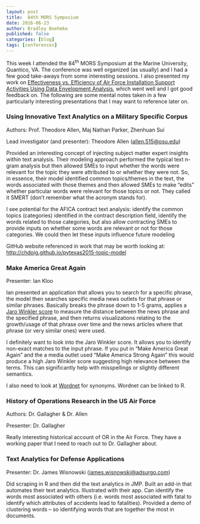 ```yaml
---
layout: post
title:  84th MORS Symposium
date: 2016-06-23
author: Bradley Boehmke
published: false
categories: [blog]
tags: [conferences]
---
```


This week I attended the 84<sup>th</sup> MORS Symposium at the Marine University, Quantico, VA.  The conference was well organized (as usually) and I had a few good take-aways from some interesting sessions.  I also presented my work on [Effectiveness vs. Efficiency of Air Force Installation Support Activities Using Data Envelopment Analysis](https://www.dropbox.com/s/3dlwmgvxmxe1ndg/Workshop_Presentation.pdf?dl=0), which went well and I got good feedback on.  The following are some mental notes taken in a few particularly interesting presentations that I may want to reference later on.


### Using Innovative Text Analytics on a Military Specific Corpus
Authors: Prof. Theodore Allen, Maj Nathan Parker, Zhenhuan Sui

Lead investigator (and presenter): Theodore Allen (allen.515@osu.edu)

Provided an interesting concept of injecting subject matter expert insights within text analysis.  Their modeling approach performed the typical text n-gram analysis but then allowed SMEs to input whether the words were relevant for the topic they were attributed to or whether they were not.  So, in essence, their model identified common topics/themes in the text, the words associated with those themes and then allowed SMEs to make “edits” whether particular words were relevant for those topics or not.  They called it SMERT (don’t remember what the acronym stands for).  

I see potential for the AFICA contract text analysis: identify the common topics (categories) identified in the contract description field, identify the words related to those categories, but also allow contracting SMEs to provide inputs on whether some words are relevant or not for those categories. We could then let these inputs influence future modeling

GitHub website referenced in work that may be worth looking at: http://chdoig.github.io/pytexas2015-topic-model



### Make America Great Again
Presenter: Ian Kloo

Ian presented an application that allows you to search for a specific phrase, the model then searches specific media news outlets for that phrase or similar phrases.  Basically breaks the phrase down to 1-5 grams, applies a [Jaro Winkler score](https://en.wikipedia.org/wiki/Jaro%E2%80%93Winkler_distance) to measure the distance between the news phrase and the specified phrase, and then returns visualizations relating to the growth/usage of that phrase over time and the news articles where that phrase (or very similar ones) were used.

I definitely want to look into the Jaro Winkler score.  It allows you to identify non-exact matches to the input phrase.  If you put in “Make America Great Again” and the a media outlet used “Make America Strong Again” this would produce a high Jaro Winkler score suggesting high relevance between the terms.  This can significantly help with misspellings or slightly different semantics.   

I also need to look at [Wordnet](https://wordnet.princeton.edu/) for synonyms. Wordnet can be linked to R.



### History of Operations Research in the US Air Force
Authors: Dr. Gallagher & Dr. Allen

Presenter: Dr. Gallagher

Really interesting historical account of OR in the Air Force. They have a working paper that I need to reach out to Dr. Gallagher about.


### Text Analytics for Defense Applications
Presenter: Dr. James Wisnowski (james.wisnowski@adsurgo.com)

Did scraping in R and then did the text analytics in JMP. Built an add-in that automates their text analytics.  Illustrated with their app. Can identify the words most associated with others (i.e. words most associated with fatal to identify which attributes of accidents lead to fatalities).  Provided a demo of clustering words – so identifying words that are together the most in documents.



